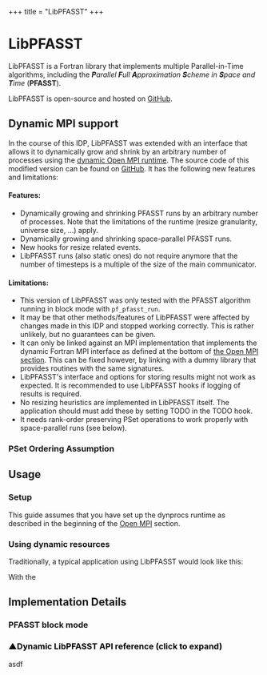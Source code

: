 +++
title = "LibPFASST"
+++
# LibPFASST

LibPFASST is a Fortran library that implements multiple Parallel-in-Time algorithms, including the ***P**arallel **F**ull **A**pproximation **S**cheme in **S**pace and **T**ime* (**PFASST**).

LibPFASST is open-source and hosted on [GitHub](https://github.com/libpfasst/LibPFASST).


## Dynamic MPI support

In the course of this IDP, LibPFASST was extended with an interface that allows it to dynamically grow and shrink by an arbitrary number of processes using the [dynamic Open MPI runtime](@/open-mpi/_index.md).
The source code of this modified version can be found on [GitHub](https://github.com/boi4/libpfasst).
It has the following new features and limitations:


<div class="alert alert-success position-static" role="alert">

#### Features:

* Dynamically growing and shrinking PFASST runs by an arbitrary number of processes. Note that the limitations of the runtime (resize granularity, universe size, ...) apply.
* Dynamically growing and shrinking space-parallel PFASST runs.
* New hooks for resize related events.<!-- TODO -->
* LibPFASST runs (also static ones) do not require anymore that the number of timesteps is a multiple of the size of the main communicator.

</div>



<div class="alert alert-warning position-static" role="alert">

#### Limitations:

* This version of LibPFASST was only tested with the PFASST algorithm running in block mode with `pf_pfasst_run`.
* It may be that other methods/features of LibPFASST were affected by changes made in this IDP and stopped working correctly. This is rather unlikely, but no guarantees can be given.
* It can only be linked against an MPI implementation that implements the dynamic Fortran MPI interface as defined at the bottom of [the Open MPI section](@/open-mpi/_index.md). This can be fixed however, by linking with a dummy library that provides routines with the same signatures.
* LibPFASST's interface and options for storing results might not work as expected. It is recommended to use LibPFASST hooks if logging of results is required.
* No resizing heuristics are implemented in LibPFASST itself. The application should must add these by setting TODO in the TODO hook.
* It needs rank-order preserving PSet operations to work properly with space-parallel runs (see below).

</div>


### PSet Ordering Assumption




## Usage

### Setup

This guide assumes that you have set up the dynprocs runtime as described in the beginning of the [Open MPI](@/open-mpi/_index.md) section.


### Using dynamic resources

Traditionally, a typical application using LibPFASST would look like this:


With the 



## Implementation Details

### PFASST block mode



<a href="#f90API" class="collapsed" data-bs-toggle="collapse" data-bs-target="#f90API" aria-expanded="false" aria-controls="f90API" style="text-decoration: none; color: black;">
<h3><span class="togglearrow" >▲</span>Dynamic LibPFASST API reference (click to expand)</h3>
</a>


<div id="f90API" class="collapse">
asdf
</div>
